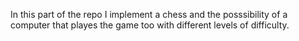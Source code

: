 In this part of the repo I implement a chess and the posssibility of a computer that playes the game too with different levels of difficulty.
